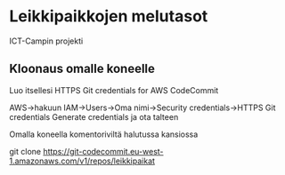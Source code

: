 # Leikkipaikkojen melutasot


ICT-Campin projekti



## Kloonaus omalle koneelle


Luo itsellesi HTTPS Git credentials for AWS CodeCommit

AWS->hakuun IAM->Users->Oma nimi->Security credentials->HTTPS Git credentials Generate credentials ja ota talteen

Omalla koneella komentoriviltä halutussa kansiossa

git clone https://git-codecommit.eu-west-1.amazonaws.com/v1/repos/leikkipaikat
